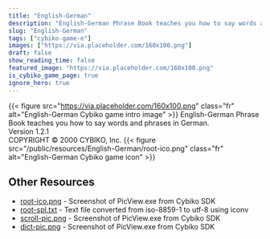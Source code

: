 ```yaml
---
title: "English-German"
description: "English-German Phrase Book teaches you how to say words and phrases in German. Version 1.2.1 COPYRIGHT © 2000 CYBIKO, Inc. "
slug: "English-German"
tags: ["cybiko-game-e"]
images: ["https://via.placeholder.com/160x100.png"]
draft: false
show_reading_time: false
featured_image: "https://via.placeholder.com/160x100.png"
is_cybiko_game_page: true
ignore_hero: true
---
```

{{< figure src="https://via.placeholder.com/160x100.png" class="fr" alt="English-German Cybiko game intro image" >}}
English-German Phrase Book teaches you how to say words and phrases in German. \
Version 1.2.1 \
COPYRIGHT © 2000 CYBIKO, Inc. {{< figure src="/public/resources/English-German/root-ico.png" class="fr" alt="English-German Cybiko game icon" >}}

## Other Resources
* [root-ico.png](/public/resources/English-German/root-ico.png) - Screenshot of PicView.exe from Cybiko SDK
* [root-spl.txt](/public/resources/English-German/root-spl.txt) - Text file converted from iso-8859-1 to utf-8 using iconv
* [scroll-pic.png](/public/resources/English-German/scroll-pic.png) - Screenshot of PicView.exe from Cybiko SDK
* [dict-pic.png](/public/resources/English-German/dict-pic.png) - Screenshot of PicView.exe from Cybiko SDK
